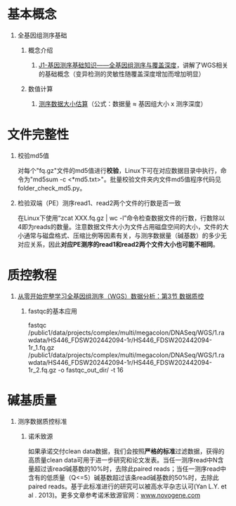 # 基本概念

1. 全基因组测序基础

    1. 概念介绍

        1. [J1-基因测序基础知识——全基因组测序与覆盖深度](https://zhuanlan.zhihu.com/p/128738355)，讲解了WGS相关的基础概念（变异检测的灵敏性随覆盖深度增加而增加明显）

    2. 数值计算

        1. [测序数据大小估算](https://zhuanlan.zhihu.com/p/146916737)（公式：数据量 ≈ 基因组大小 x 测序深度）

# 文件完整性

1. 校验md5值

    对每个"fq.gz"文件的md5值进行**校验**，Linux下可在对应数据目录中执行，命令为"md5sum -c <*md5.txt>"。批量校验文件夹内文件md5值程序代码见folder_check_md5.py。

2. 检验双端（PE）测序read1、read2两个文件的行数是否一致

    在Linux下使用“zcat XXX.fq.gz | wc -l”命令检查数据文件的行数，行数除以4即为reads的数量。注意数据文件大小为文件占用磁盘空间的大小，文件的大小通常与磁盘格式、压缩比例等因素有关，与测序数据量（碱基数）的多少无对应关系，因此**对应PE测序的read1和read2两个文件大小也可能不相同**。

# 质控教程

1. [从零开始完整学习全基因组测序（WGS）数据分析：第3节 数据质控](https://www.jianshu.com/p/36891a89ed6e)

    1. fastqc的基本应用

        fastqc /public1/data/projects/complex/multi/megacolon/DNASeq/WGS/1.rawdata/HS446_FDSW202442094-1r/HS446_FDSW202442094-1r_1.fq.gz /public1/data/projects/complex/multi/megacolon/DNASeq/WGS/1.rawdata/HS446_FDSW202442094-1r/HS446_FDSW202442094-1r_2.fq.gz -o fastqc_out_dir/ -t 16

# 碱基质量

1. 测序数据质控标准

    1. 诺禾致源

        如果承诺交付clean data数据，我们会按照**严格的标准**过滤数据，获得的高质量clean data可用于进一步研究和论文发表。当任一测序read中N含量超过该read碱基数的10%时，去除此paired reads；当任一测序read中含有的低质量（Q<=5）碱基数超过该条read碱基数的50%时，去除此paired reads。基于此标准进行的研究可以被高水平杂志认可(Yan L.Y. et al . 2013)。更多文章参考诺禾致源官网：www.novogene.com